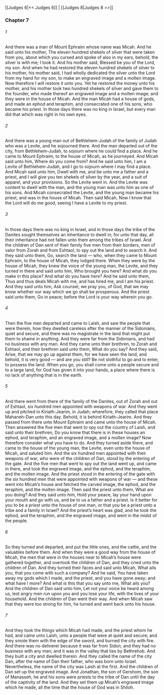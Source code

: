 [[Judges 6|<< Judges 6]]  |  [[Judges 8|Judges 8 >>]]

### Chapter 7
###### 1
And there was a man of Mount Ephraim whose name was Micah. And he said unto his mother, The eleven hundred shekels of silver that were taken from you, about which you cursed and spoke of also in my ears, behold, the silver is with me; I took it. And his mother said, Blessed be you of the Lord, my son. And when he had restored the eleven hundred shekels of silver to his mother, his mother said, I had wholly dedicated the silver unto the Lord from my hand for my son, to make an engraved image and a molten image. Now therefore I will restore it unto you. Yet he restored the money unto his mother, and his mother took two hundred shekels of silver and gave them to the founder, who made thereof an engraved image and a molten image; and they were in the house of Micah. And the man Micah had a house of gods, and made an ephod and teraphim, and consecrated one of his sons, who became his priest. In those days there was no king in Israel, but every man did that which was right in his own eyes.

###### 2
And there was a young man out of Bethlehem-Judah of the family of Judah who was a Levite, and he sojourned there. And the man departed out of the city, from Bethlehem-Judah, to sojourn where he could find a place. And he came to Mount Ephraim, to the house of Micah, as he journeyed. And Micah said unto him, Where do you come from? And he said unto him, I am a Levite of Bethlehem-Judah, and I go to sojourn where I may find a place. And Micah said unto him, Dwell with me, and be unto me a father and a priest, and I will give you ten shekels of silver by the year, and a suit of apparel, and your provisions. So the Levite went in. And the Levite was content to dwell with the man, and the young man was unto him as one of his sons. And Micah consecrated the Levite, and the young man became his priest, and was in the house of Micah. Then said Micah, Now I know that the Lord will do me good, seeing I have a Levite to my priest.

###### 3
In those days there was no king in Israel, and in those days the tribe of the Danites sought themselves an inheritance to dwell in; for unto that day, all their inheritance had not fallen unto them among the tribes of Israel. And the children of Dan sent of their family five men from their borders, men of valor from Zorah and from Eshtaol, to spy out the land and to search it. And they said unto them, Go, search the land — who, when they came to Mount Ephraim, to the house of Micah, they lodged there. When they were by the house of Micah, they knew the voice of the young man, the Levite, and they turned in there and said unto him, Who brought you here? And what do you make in this place? And what do you have here? And he said unto them, Thus and thus deals Micah with me, and has hired me, and I am his priest. And they said unto him, Ask counsel, we pray you, of God, that we may know whether our way which we go shall be prosperous. And the priest said unto them, Go in peace; before the Lord is your way wherein you go.

###### 4
Then the five men departed and came to Laish, and saw the people that were therein, how they dwelled careless after the manner of the Sidonians, quiet and secure, and there was no magistrate in the land that might put them to shame in anything. And they were far from the Sidonians, and had no business with any man. And they came unto their brethren, to Zorah and Eshtaol, and their brethren said unto them, What do you say? And they said, Arise, that we may go up against them, for we have seen the land, and behold, it is very good — and are you still? Be not slothful to go and to enter, to possess the land. When you go, you shall come unto a people secure and to a large land, for God has given it into your hands, a place where there is no lack of anything that is in the earth.

###### 5
And there went from there of the family of the Danites, out of Zorah and out of Eshtaol, six hundred men appointed with weapons of war. And they went up and pitched in Kiriath-Jearim, in Judah; wherefore, they called that place Mahaneh-Dan unto this day. Behold, it is behind Kiriath-Jearim. And they passed from there unto Mount Ephraim and came unto the house of Micah. Then answered the five men that went to spy out the country of Laish, and said unto their brethren, Do you know that there is in these houses an ephod, and teraphim, and an engraved image, and a molten image? Now therefore consider what you have to do. And they turned aside there, and came to the house of the young man, the Levite, even unto the house of Micah, and saluted him. And the six hundred men appointed with their weapons of war, who were of the children of Dan, stood by the entering of the gate. And the five men that went to spy out the land went up, and came in there, and took the engraved image, and the ephod, and the teraphim, and the molten image. And the priest stood in the entering of the gate with the six hundred men that were appointed with weapons of war — and these went into Micah’s house and fetched the carved image, the ephod, and the teraphim, and the molten image. Then said the priest unto them, What are you doing? And they said unto him, Hold your peace, lay your hand upon your mouth and go with us, and be to us a father and a priest. Is it better for you to be a priest unto the house of one man, or that you be a priest unto a tribe and a family in Israel? And the priest’s heart was glad, and he took the ephod, and the teraphim, and the engraved image, and went in the midst of the people.

###### 6
So they turned and departed, and put the little ones, and the cattle, and the valuables before them. And when they were a good way from the house of Micah, the men that were in the houses near to Micah’s house were gathered together, and overtook the children of Dan, and they cried unto the children of Dan. And they turned their faces and said unto Micah, What ails you, that you come with such a company? And he said, You have taken away my gods which I made, and the priest, and you have gone away; and what have I more? And what is this that you say unto me, What ails you? And the children of Dan said unto him, Let not your voice be heard among us, lest angry men run upon you and you lose your life, with the lives of your household. And the children of Dan went their way. And when Micah saw that they were too strong for him, he turned and went back unto his house.

###### 7
And they took the things which Micah had made, and the priest whom he had, and came unto Laish, unto a people that were at quiet and secure; and they smote them with the edge of the sword, and burned the city with fire. And there was no deliverer because it was far from Sidon, and they had no business with any man; and it was in the valley that lies by Bethrehob. And they built a city and dwelled therein. And they called the name of the city Dan, after the name of Dan their father, who was born unto Israel. Nevertheless, the name of the city was Laish at the first. And the children of Dan set up the engraved image. And Jonathan, the son of Gershom, the son of Manasseh, he and his sons were priests to the tribe of Dan until the day of the captivity of the land. And they set them up Micah’s engraved image which he made, all the time that the house of God was in Shiloh.